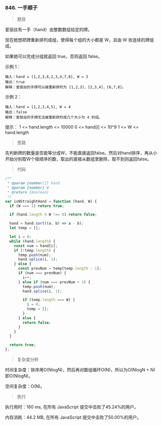 ### 846. 一手顺子

> 题目

爱丽丝有一手（hand）由整数数组给定的牌。 

现在她想把牌重新排列成组，使得每个组的大小都是 W，且由 W 张连续的牌组成。

如果她可以完成分组就返回 true，否则返回 false。

示例 1：
```
输入：hand = [1,2,3,6,2,3,4,7,8], W = 3
输出：true
解释：爱丽丝的手牌可以被重新排列为 [1,2,3]，[2,3,4]，[6,7,8]。
```

示例 2：
```
输入：hand = [1,2,3,4,5], W = 4
输出：false
解释：爱丽丝的手牌无法被重新排列成几个大小为 4 的组。
```

提示：
1 <= hand.length <= 10000
0 <= hand[i] <= 10^9
1 <= W <= hand.length

> 思路

先判断牌的数量是否能等分成W，不能直接返回false。然后对hand排序，再从小开始分别取W个按顺序的数，取出的直接从数组里删除，取不到则返回false。

> 代码

```js
/**
 * @param {number[]} hand
 * @param {number} W
 * @return {boolean}
 */
var isNStraightHand = function (hand, W) {
  if (W === 1) return true;

  if (hand.length % W !== 0) return false;

  hand = hand.sort((a, b) => a - b);
  let temp = [];

  let i = 0;
  while (hand.length) {
    const num = hand[i];
    if (!temp.length) {
      temp.push(num);
      hand.splice(i, 1);
    } else {
      const prevNum = temp[temp.length - 1];
      if (num === prevNum) {
        i++;
      } else if (num === prevNum + 1) {
        temp.push(num);
        hand.splice(i, 1);

        if (temp.length === W) {
          i = 0;
          temp = [];
        }
      } else {
        return false;
      }
    }
  }

  return true;
};
```

> 复杂度分析

时间复杂度：排序用O(NlogN)，然后再对数组循环O(N)，所以为O(NlogN + N) 即O(NlogN)。

空间复杂度：O(N)。

> 执行

执行用时：160 ms, 在所有 JavaScript 提交中击败了45.24%的用户。

内存消耗：44.2 MB, 在所有 JavaScript 提交中击败了50.00%的用户。


